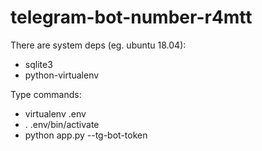 # telegram-bot-number-r4mtt
There are system deps (eg. ubuntu 18.04):
* sqlite3
* python-virtualenv

Type commands:
* virtualenv .env
* . .env/bin/activate
* python app.py --tg-bot-token <token>